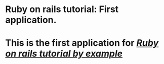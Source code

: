 # Ruby on rails tutorial: First application.
#
# This is the first application for [*Ruby on rails tutorial by example*](http://railstutorial.org)
